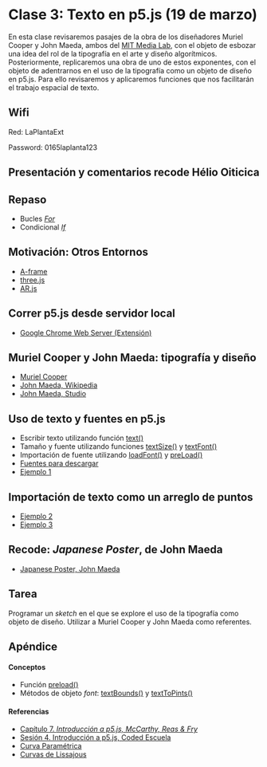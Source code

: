 # Clase 3: Texto en p5.js (19 de marzo)
En esta clase revisaremos pasajes de la obra de los diseñadores Muriel Cooper y John Maeda, ambos del [MIT Media Lab](https://www.media.mit.edu/), con el objeto de esbozar una idea del rol de la tipografía en el arte y diseño algorítmicos. Posteriormente, replicaremos una obra de uno de estos exponentes, con el objeto de adentrarnos en el uso de la tipografía como un objeto de diseño en p5.js. Para ello revisaremos y aplicaremos funciones que nos facilitarán el trabajo espacial de texto.
## Wifi
Red: LaPlantaExt

Password: 0165laplanta123
## Presentación y comentarios recode Hélio Oiticica
## Repaso
- Bucles [*For*](http://codedescuela.cl/taller1-intro-programacion-creativa-p5js-2017-05/sesiones/sesion_3/slides/#/3)
- Condicional [*If*](http://codedescuela.cl/taller1-intro-programacion-creativa-p5js-2017-05/sesiones/sesion_3/slides/#/13)
## Motivación: Otros Entornos
- [A-frame](https://aframe.io)
- [three.js](https://threejs.org)
- [AR.js](https://github.com/jeromeetienne/AR.js#try-it-on-mobile)
## Correr p5.js desde servidor local
- [Google Chrome Web Server (Extensión)](https://chrome.google.com/webstore/detail/web-server-for-chrome/ofhbbkphhbklhfoeikjpcbhemlocgigb)
## Muriel Cooper y John Maeda: tipografía y diseño
- [Muriel Cooper](https://en.wikipedia.org/wiki/Muriel_Cooper)
- [John Maeda, Wikipedia](https://es.wikipedia.org/wiki/John_Maeda)
- [John Maeda, Studio](https://maedastudio.com/)
## Uso de texto y fuentes en p5.js
- Escribir texto utilizando función [text()](https://p5js.org/reference/#/p5/text)
- Tamaño y fuente utilizando funciones [textSize()](https://p5js.org/reference/#/p5/textSize) y [textFont()](https://p5js.org/reference/#/p5/textFont)
- Importación de fuente utilizando [loadFont()](https://p5js.org/reference/#/p5/loadFont) y [preLoad()](https://p5js.org/reference/#/p5/preLoad)
- [Fuentes para descargar](https://github.com/guillemontecinos/programacion_creativa_p5js/tree/master/clases/clase_3/fuentes)
- [Ejemplo 1](https://github.com/guillemontecinos/programacion_creativa_p5js/blob/master/clases/clase_3/clase_3_ejemplos/ejemplo_1.js)
## Importación de texto como un arreglo de puntos
- [Ejemplo 2](https://github.com/guillemontecinos/programacion_creativa_p5js/blob/master/clases/clase_3/clase_3_ejemplos/ejemplo_2.js)
- [Ejemplo 3](https://github.com/guillemontecinos/programacion_creativa_p5js/blob/master/clases/clase_3/clase_3_ejemplos/ejemplo_3.js)
## Recode: *Japanese Poster*, de John Maeda
- [Japanese Poster, John Maeda](https://github.com/guillemontecinos/recode/blob/master/maeda_john-morisawa/documentation/docu_morisawa.md)
## Tarea
Programar un *sketch* en el que se explore el uso de la tipografía como objeto de diseño. Utilizar a Muriel Cooper y John Maeda como referentes.
## Apéndice
#### Conceptos
- Función [preload()](https://p5js.org/es/reference/#/p5/preload)
- Métodos de objeto *font*: [textBounds()](https://p5js.org/es/reference/#/p5.Font/textBounds) y [textToPints()](https://p5js.org/es/reference/#/p5.Font/textToPoints)
#### Referencias
- [Capítulo 7. *Introducción a p5.js, McCarthy, Reas & Fry*](https://github.com/processing/p5.js-getting-started-es/blob/master/v1.0.3.pdf)
- [Sesión 4. Introducción a p5.js, Coded Escuela](http://codedescuela.cl/taller1-intro-programacion-creativa-p5js-2017-05/sesiones/sesion_4/slides/#/)
- [Curva Paramétrica](https://es.wikipedia.org/wiki/Ecuaci%C3%B3n_param%C3%A9trica)
- [Curvas de Lissajous](https://es.wikipedia.org/wiki/Curva_de_Lissajous)


